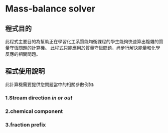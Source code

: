 # Mass-balance solver

## **程式目的**

此程式主要目的為幫助正在學習化工系質能均衡課程的學生能夠快速算出複雜的質量守恆問題的計算機。
此程式只能應用於質量守恆問題，尚步行解決能量和化學反應的相關問題。




## 程式使用說明
此計算機需要提供您問題當中的相關參數例如:
### 1.Stream direction *in or out*
### 2.chemical component
### 3.fraction prefix
